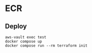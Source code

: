 # ECR

## Deploy
```
aws-vault exec test
docker compose up
docker compose run --rm terraform init
```
